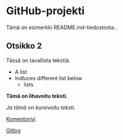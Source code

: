  # GitHub-projekti

Tämä on esimerkki README.md-tiedostosta..

## Otsikko 2

Tässä on tavallista tekstiä.

- A list
- Indluces different list below
  - lists

**Tämä on lihavoitu teksti.**

*Ja tämä on kursivoitu teksti.*

[Komentorivi](https://github.com/tammekasra/ot-harjoitustyo-2023-syksy/blob/main/laskarit/komentorivi.txt)



[Gitlog](https://github.com/tammekasra/ot-harjoitustyo-2023-syksy/blob/main/laskarit/gitlog.txt)
